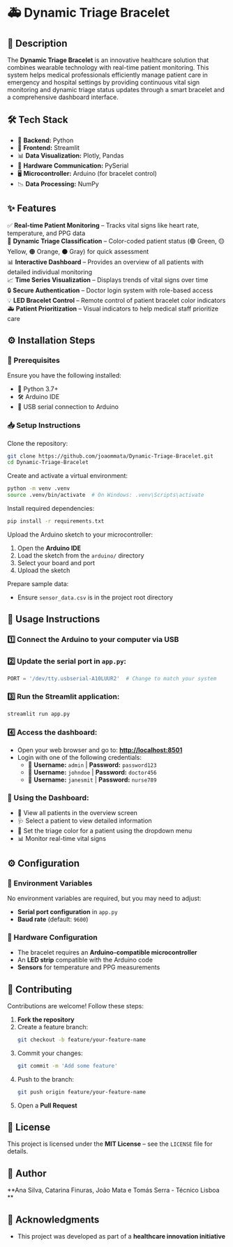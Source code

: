 # 🚑 Dynamic Triage Bracelet  

## 📝 Description  
The **Dynamic Triage Bracelet** is an innovative healthcare solution that combines wearable technology with real-time patient monitoring. This system helps medical professionals efficiently manage patient care in emergency and hospital settings by providing continuous vital sign monitoring and dynamic triage status updates through a smart bracelet and a comprehensive dashboard interface.  

## 🛠 Tech Stack  
- 🔧 **Backend:** Python  
- 🎨 **Frontend:** Streamlit  
- 📊 **Data Visualization:** Plotly, Pandas  
- 🔌 **Hardware Communication:** PySerial  
- 🖥️ **Microcontroller:** Arduino (for bracelet control)  
- 📉 **Data Processing:** NumPy  

## ✨ Features  
✅ **Real-time Patient Monitoring** – Tracks vital signs like heart rate, temperature, and PPG data  
🎨 **Dynamic Triage Classification** – Color-coded patient status (🟢 Green, 🟡 Yellow, 🟠 Orange, ⚫ Gray) for quick assessment  
📊 **Interactive Dashboard** – Provides an overview of all patients with detailed individual monitoring  
📈 **Time Series Visualization** – Displays trends of vital signs over time  
🔒 **Secure Authentication** – Doctor login system with role-based access  
💡 **LED Bracelet Control** – Remote control of patient bracelet color indicators  
🚑 **Patient Prioritization** – Visual indicators to help medical staff prioritize care  

## ⚙️ Installation Steps  

### 🔹 Prerequisites  
Ensure you have the following installed:  
- 🐍 Python 3.7+  
- 🛠️ Arduino IDE  
- 🔌 USB serial connection to Arduino  

### 📥 Setup Instructions  
Clone the repository:  
```bash
git clone https://github.com/joaommata/Dynamic-Triage-Bracelet.git
cd Dynamic-Triage-Bracelet
```

Create and activate a virtual environment:  
```bash
python -m venv .venv
source .venv/bin/activate  # On Windows: .venv\Scripts\activate
```

Install required dependencies:  
```bash
pip install -r requirements.txt
```

Upload the Arduino sketch to your microcontroller:  
1. Open the **Arduino IDE**  
2. Load the sketch from the `arduino/` directory  
3. Select your board and port  
4. Upload the sketch  

Prepare sample data:  
- Ensure `sensor_data.csv` is in the project root directory  

## 🚀 Usage Instructions  

### 1️⃣ Connect the Arduino to your computer via USB  
### 2️⃣ Update the serial port in `app.py`:  
```python
PORT = '/dev/tty.usbserial-A10LUUR2'  # Change to match your system
```
### 3️⃣ Run the Streamlit application:  
```bash
streamlit run app.py
```
### 4️⃣ Access the dashboard:  
- Open your web browser and go to: **[http://localhost:8501](http://localhost:8501)**  
- Login with one of the following credentials:  
  - 👤 **Username:** `admin` | **Password:** `password123`  
  - 👤 **Username:** `johndoe` | **Password:** `doctor456`  
  - 👤 **Username:** `janesmit` | **Password:** `nurse789`  

### 🏥 Using the Dashboard:  
- 📌 View all patients in the overview screen  
- 🩺 Select a patient to view detailed information  
- 🎨 Set the triage color for a patient using the dropdown menu  
- 📊 Monitor real-time vital signs  

## ⚙️ Configuration  

### 🔧 Environment Variables  
No environment variables are required, but you may need to adjust:  
- **Serial port configuration** in `app.py`  
- **Baud rate** (default: `9600`)  

### 🔌 Hardware Configuration  
- The bracelet requires an **Arduino-compatible microcontroller**  
- An **LED strip** compatible with the Arduino code  
- **Sensors** for temperature and PPG measurements  

## 🤝 Contributing  
Contributions are welcome! Follow these steps:  
1. **Fork the repository**  
2. Create a feature branch:  
   ```bash
   git checkout -b feature/your-feature-name
   ```  
3. Commit your changes:  
   ```bash
   git commit -m 'Add some feature'
   ```  
4. Push to the branch:  
   ```bash
   git push origin feature/your-feature-name
   ```  
5. Open a **Pull Request**  

## 📜 License  
This project is licensed under the **MIT License** – see the `LICENSE` file for details.  

## 👤 Author  
**Ana Silva, Catarina Finuras, João Mata e Tomás Serra - Técnico Lisboa **  

## 🙌 Acknowledgments  
- This project was developed as part of a **healthcare innovation initiative**  
